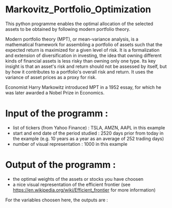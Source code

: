 # Markovitz_Portfolio_Optimization

This python programme enables the optimal allocation of the selected assets to be obtained by following modern portfolio theory. 

Modern portfolio theory (MPT), or mean-variance analysis, is a mathematical framework for assembling a portfolio of assets such that the expected return is maximized for a given level of risk. It is a formalization and extension of diversification in investing, the idea that owning different kinds of financial assets is less risky than owning only one type. Its key insight is that an asset's risk and return should not be assessed by itself, but by how it contributes to a portfolio's overall risk and return. It uses the variance of asset prices as a proxy for risk.

Economist Harry Markowitz introduced MPT in a 1952 essay, for which he was later awarded a Nobel Prize in Economics.

# Input of the programm :

- list of tickers (from Yahoo Finance) : TSLA, AMZN, AAPL in this example
- start and end date of the period studied : 2520 days prior from today in the example (e.g. 10 years as a year as an average of 252 trading days)
- number of visual representation : 1000 in this example

# Output of the programm :

- the optimal weights of the assets or stocks you have choosen
- a nice visual representation of the efficient frontier (see https://en.wikipedia.org/wiki/Efficient_frontier for more information)


For the variables choosen here, the outputs are :


